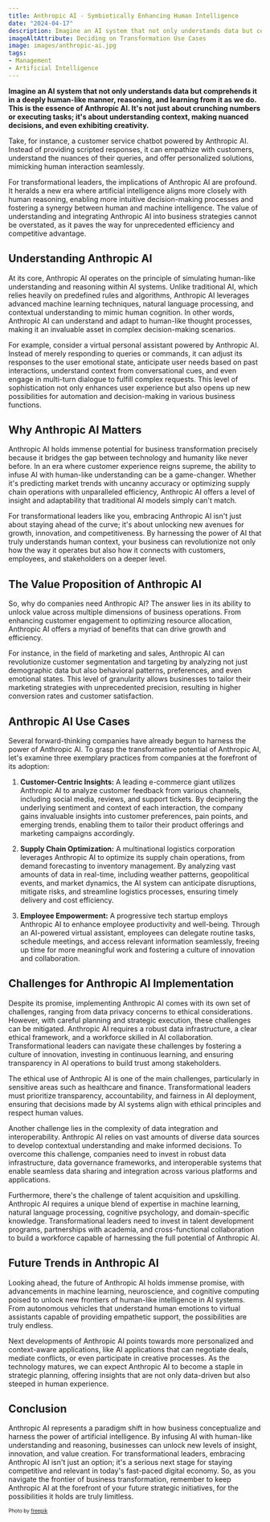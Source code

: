 ```yaml
---
title: Anthropic AI - Symbiotically Enhancing Human Intelligence
date: "2024-04-17"
description: Imagine an AI system that not only understands data but comprehends it in a deeply human-like manner, reasoning, and learning from it as we do. This is the essence of Anthropic AI. It's not just about crunching numbers or executing tasks; it's about understanding context, making nuanced decisions, and even exhibiting creativity. 
imageAltAttribute: Deciding on Transformation Use Cases
image: images/anthropic-ai.jpg
tags:
- Management
- Artificial Intelligence
---
```


**Imagine an AI system that not only understands data but comprehends it in a deeply human-like manner, reasoning, and learning from it as we do. This is the essence of Anthropic AI. It's not just about crunching numbers or executing tasks; it's about understanding context, making nuanced decisions, and even exhibiting creativity.**

Take, for instance, a customer service chatbot powered by Anthropic AI. Instead of providing scripted responses, it can empathize with customers, understand the nuances of their queries, and offer personalized solutions, mimicking human interaction seamlessly.

For transformational leaders, the implications of Anthropic AI are profound. It heralds a new era where artificial intelligence aligns more closely with human reasoning, enabling more intuitive decision-making processes and fostering a synergy between human and machine intelligence. The value of understanding and integrating Anthropic AI into business strategies cannot be overstated, as it paves the way for unprecedented efficiency and competitive advantage.

## Understanding Anthropic AI

At its core, Anthropic AI operates on the principle of simulating human-like understanding and reasoning within AI systems. Unlike traditional AI, which relies heavily on predefined rules and algorithms, Anthropic AI leverages advanced machine learning techniques, natural language processing, and contextual understanding to mimic human cognition. In other words, Anthropic AI can understand and adapt to human-like thought processes, making it an invaluable asset in complex decision-making scenarios.

For example, consider a virtual personal assistant powered by Anthropic AI. Instead of merely responding to queries or commands, it can adjust its responses to the user emotional state, anticipate user needs based on past interactions, understand context from conversational cues, and even engage in multi-turn dialogue to fulfill complex requests. This level of sophistication not only enhances user experience but also opens up new possibilities for automation and decision-making in various business functions.

## Why Anthropic AI Matters

Anthropic AI holds immense potential for business transformation precisely because it bridges the gap between technology and humanity like never before. In an era where customer experience reigns supreme, the ability to infuse AI with human-like understanding can be a game-changer. Whether it's predicting market trends with uncanny accuracy or optimizing supply chain operations with unparalleled efficiency, Anthropic AI offers a level of insight and adaptability that traditional AI models simply can't match.

For transformational leaders like you, embracing Anthropic AI isn't just about staying ahead of the curve; it's about unlocking new avenues for growth, innovation, and competitiveness. By harnessing the power of AI that truly understands human context, your business can revolutionize not only how the way it operates but also how it connects with customers, employees, and stakeholders on a deeper level.

## The Value Proposition of Anthropic AI

So, why do companies need Anthropic AI? The answer lies in its ability to unlock value across multiple dimensions of business operations. From enhancing customer engagement to optimizing resource allocation, Anthropic AI offers a myriad of benefits that can drive growth and efficiency.

For instance, in the field of marketing and sales, Anthropic AI can revolutionize customer segmentation and targeting by analyzing not just demographic data but also behavioral patterns, preferences, and even emotional states. This level of granularity allows businesses to tailor their marketing strategies with unprecedented precision, resulting in higher conversion rates and customer satisfaction.

## Anthropic AI Use Cases

Several forward-thinking companies have already begun to harness the power of Anthropic AI. To grasp the transformative potential of Anthropic AI, let's examine three exemplary practices from companies at the forefront of its adoption:

1. **Customer-Centric Insights:** A leading e-commerce giant utilizes Anthropic AI to analyze customer feedback from various channels, including social media, reviews, and support tickets. By deciphering the underlying sentiment and context of each interaction, the company gains invaluable insights into customer preferences, pain points, and emerging trends, enabling them to tailor their product offerings and marketing campaigns accordingly.

2. **Supply Chain Optimization:** A multinational logistics corporation leverages Anthropic AI to optimize its supply chain operations, from demand forecasting to inventory management. By analyzing vast amounts of data in real-time, including weather patterns, geopolitical events, and market dynamics, the AI system can anticipate disruptions, mitigate risks, and streamline logistics processes, ensuring timely delivery and cost efficiency.

3. **Employee Empowerment:** A progressive tech startup employs Anthropic AI to enhance employee productivity and well-being. Through an AI-powered virtual assistant, employees can delegate routine tasks, schedule meetings, and access relevant information seamlessly, freeing up time for more meaningful work and fostering a culture of innovation and collaboration.

## Challenges for Anthropic AI Implementation

Despite its promise, implementing Anthropic AI comes with its own set of challenges, ranging from data privacy concerns to ethical considerations. However, with careful planning and strategic execution, these challenges can be mitigated. Anthropic AI requires a robust data infrastructure, a clear ethical framework, and a workforce skilled in AI collaboration. Transformational leaders can navigate these challenges by fostering a culture of innovation, investing in continuous learning, and ensuring transparency in AI operations to build trust among stakeholders.

The ethical use of Anthropic AI is one of the main challenges, particularly in sensitive areas such as healthcare and finance. Transformational leaders must prioritize transparency, accountability, and fairness in AI deployment, ensuring that decisions made by AI systems align with ethical principles and respect human values.

Another challenge lies in the complexity of data integration and interoperability. Anthropic AI relies on vast amounts of diverse data sources to develop contextual understanding and make informed decisions. To overcome this challenge, companies need to invest in robust data infrastructure, data governance frameworks, and interoperable systems that enable seamless data sharing and integration across various platforms and applications.

Furthermore, there's the challenge of talent acquisition and upskilling. Anthropic AI requires a unique blend of expertise in machine learning, natural language processing, cognitive psychology, and domain-specific knowledge. Transformational leaders need to invest in talent development programs, partnerships with academia, and cross-functional collaboration to build a workforce capable of harnessing the full potential of Anthropic AI.

## Future Trends in Anthropic AI

Looking ahead, the future of Anthropic AI holds immense promise, with advancements in machine learning, neuroscience, and cognitive computing poised to unlock new frontiers of human-like intelligence in AI systems. From autonomous vehicles that understand human emotions to virtual assistants capable of providing empathetic support, the possibilities are truly endless.

Next developments of Anthropic AI points towards more personalized and context-aware applications, like AI applications that can negotiate deals, mediate conflicts, or even participate in creative processes. As the technology matures, we can expect Anthropic AI to become a staple in strategic planning, offering insights that are not only data-driven but also steeped in human experience.

## Conclusion

Anthropic AI represents a paradigm shift in how business conceptualize and harness the power of artificial intelligence. By infusing AI with human-like understanding and reasoning, businesses can unlock new levels of insight, innovation, and value creation. 
For transformational leaders, embracing Anthropic AI isn't just an option; it's a serious next stage for staying competitive and relevant in today's fast-paced digital economy. So, as you navigate the frontier of business transformation, remember to keep Anthropic AI at the forefront of your future strategic initiatives, for the possibilities it holds are truly limitless.

<p style= "font-size:10px;">Photo by <a href="https://www.freepik.es/foto-gratis/escaneo-rostro-mujer-vista-lateral_12810824.htm" target="_blank">freepik</a></p>
